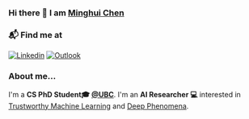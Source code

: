 ### Hi there 👋 I am [Minghui Chen](https://chenminghui.com)

### 📬 Find me at

[![Linkedin](https://img.shields.io/badge/-LinkedIn-blue?style=flat&logo=Linkedin&logoColor=white)](https://www.linkedin.cn/incareer/in/ACoAADVmMLYBr9_BXkvwvizMiB9FNdC9I3Y8FPI)
[![Outlook](https://img.shields.io/badge/-Outlook-0078D4?style=flat&logo=Microsoft-Outlook&logoColor=white)](mailto:ming_hui.chen@outlook.com)

### About me... 
I'm a **CS PhD Student🎓 [@UBC](https://www.ubc.ca/)**. I'm an **AI Researcher 💻** interested in [Trustworthy Machine Learning](https://github.com/MinghuiChen43/awesome-trustworthy-deep-learning) and [Deep Phenomena](https://github.com/MinghuiChen43/awesome-deep-phenomena). 

<!--
**MinghuiChen43/MinghuiChen43** is a ✨ _special_ ✨ repository because its `README.md` (this file) appears on your GitHub profile.

Here are some ideas to get you started:

- 🔭 I’m currently working on ...
- 🌱 I’m currently learning ...
- 👯 I’m looking to collaborate on ...
- 🤔 I’m looking for help with ...
- 💬 Ask me about ...
- 📫 How to reach me: ...
- 😄 Pronouns: ...
- ⚡ Fun fact: ...
-->
